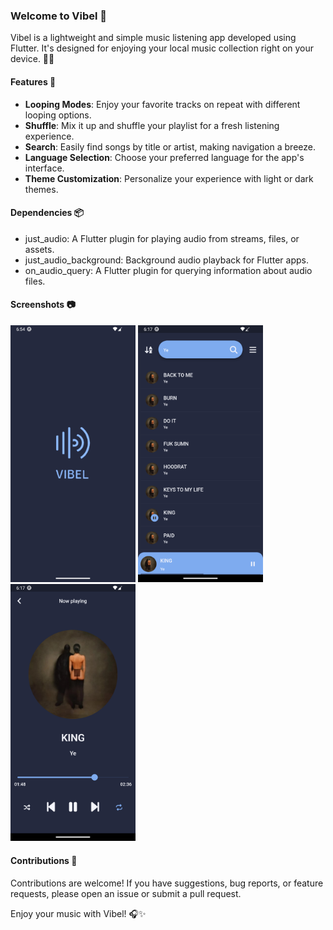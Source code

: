 
### Welcome to Vibel 🎵

Vibel is a lightweight and simple music listening app developed using Flutter. It's designed for enjoying your local music collection right on your device. 📱🎶

#### Features 🌟

-   **Looping Modes**: Enjoy your favorite tracks on repeat with different looping options.
-   **Shuffle**: Mix it up and shuffle your playlist for a fresh listening experience.
-   **Search**: Easily find songs by title or artist, making navigation a breeze.
-   **Language Selection**: Choose your preferred language for the app's interface.
-   **Theme Customization**: Personalize your experience with light or dark themes.

#### Dependencies 📦

-   just_audio: A Flutter plugin for playing audio from streams, files, or assets.
-   just_audio_background: Background audio playback for Flutter apps.
-   on_audio_query: A Flutter plugin for querying information about audio files.
  
#### Screenshots 📷

<p float="left">
<img src="assets/images/splash_page.png" width="200">
<img src="assets/images/home_page.png" width="200">
<img src="assets/images/player_page.png" width="200">
</p>


#### Contributions 🤝

Contributions are welcome! If you have suggestions, bug reports, or feature requests, please open an issue or submit a pull request.


Enjoy your music with Vibel! 🎧✨
